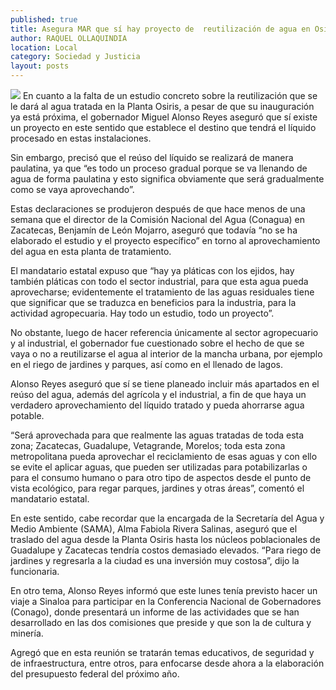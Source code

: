 ```yaml
---
published: true
title: Asegura MAR que sí hay proyecto de  reutilización de agua en Osiris; será gradual
author: RAQUEL OLLAQUINDIA
location: Local
category: Sociedad y Justicia
layout: posts
---
```


![](http://i.imgur.com/kEVsvoNm.jpg)
En cuanto a la falta de un estudio concreto sobre la reutilización que se le dará al agua tratada en la Planta Osiris, a pesar de que su inauguración ya está próxima, el gobernador Miguel Alonso Reyes aseguró que sí existe un proyecto en este sentido que establece el destino que tendrá el líquido procesado en estas instalaciones.

Sin embargo, precisó que el reúso del líquido se realizará de manera paulatina, ya que “es todo un proceso gradual porque se va llenando de agua de forma paulatina y esto significa obviamente que será gradualmente como se vaya aprovechando”.

Estas declaraciones se produjeron después de que hace menos de una semana que el director de la Comisión Nacional del Agua (Conagua) en Zacatecas, Benjamín de León Mojarro, aseguró que todavía “no se ha elaborado el estudio y el proyecto específico” en torno al aprovechamiento del agua en esta planta de tratamiento.

El mandatario estatal expuso que “hay ya pláticas con los ejidos, hay también pláticas con todo el sector industrial, para que esta agua pueda aprovecharse; evidentemente el tratamiento de las aguas residuales tiene que significar que se traduzca en beneficios para la industria, para la actividad agropecuaria. Hay todo un estudio, todo un proyecto”.

No obstante, luego de hacer referencia únicamente al sector agropecuario y al industrial, el gobernador fue cuestionado sobre el hecho de que se vaya o no a reutilizarse el agua al interior de la mancha urbana, por ejemplo en el riego de jardines y parques, así como en el llenado de lagos.

Alonso Reyes aseguró que sí se tiene planeado incluir más apartados en el reúso del agua, además del agrícola y el industrial, a fin de que haya un verdadero aprovechamiento del líquido tratado y pueda ahorrarse agua potable.

“Será aprovechada para que realmente las aguas tratadas de toda esta zona; Zacatecas, Guadalupe, Vetagrande, Morelos; toda esta zona metropolitana pueda aprovechar el reciclamiento de esas aguas y con ello se evite el aplicar aguas, que pueden ser utilizadas para potabilizarlas o para el consumo humano o para otro tipo de aspectos desde el punto de vista ecológico, para regar parques, jardines y otras áreas”, comentó el mandatario estatal.

En este sentido, cabe recordar que la encargada de la Secretaría del Agua y Medio Ambiente (SAMA), Alma Fabiola Rivera Salinas, aseguró que el traslado del agua desde la Planta Osiris hasta los núcleos poblacionales de Guadalupe y Zacatecas tendría costos demasiado elevados. “Para riego de jardines y regresarla a la ciudad es una inversión muy costosa”, dijo la funcionaria.

En otro tema, Alonso Reyes informó que este lunes tenía previsto hacer un viaje a Sinaloa para participar en la Conferencia Nacional de Gobernadores (Conago), donde presentará un informe de las actividades que se han desarrollado en las dos comisiones que preside y que son la de cultura y minería.

Agregó que en esta reunión se tratarán temas educativos, de seguridad y de infraestructura, entre otros, para enfocarse desde ahora a la elaboración del presupuesto federal del próximo año.
